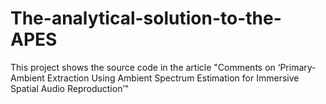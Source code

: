 # The-analytical-solution-to-the-APES
This project shows the source code in the article "Comments on ‘Primary-Ambient Extraction Using Ambient Spectrum Estimation for Immersive Spatial Audio Reproduction’"
